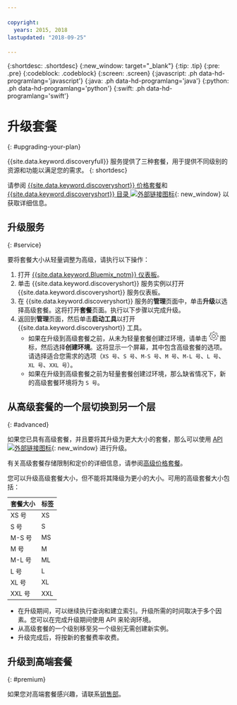 ```yaml
---

copyright:
  years: 2015, 2018
lastupdated: "2018-09-25"

---
```


{:shortdesc: .shortdesc}
{:new_window: target="_blank"}
{:tip: .tip}
{:pre: .pre}
{:codeblock: .codeblock}
{:screen: .screen}
{:javascript: .ph data-hd-programlang='javascript'}
{:java: .ph data-hd-programlang='java'}
{:python: .ph data-hd-programlang='python'}
{:swift: .ph data-hd-programlang='swift'}

# 升级套餐
{: #upgrading-your-plan}

{{site.data.keyword.discoveryfull}} 服务提供了三种套餐，用于提供不同级别的资源和功能以满足您的需求。
{: shortdesc}

请参阅 [{{site.data.keyword.discoveryshort}} 价格套餐](/docs/services/discovery/pricing-details.html)和 [{{site.data.keyword.discoveryshort}} 目录 ![外部链接图标](../../icons/launch-glyph.svg "外部链接图标")](https://console.ng.bluemix.net/catalog/services/discovery/){: new_window} 以获取详细信息。

## 升级服务
{: #service} 

要将套餐大小从轻量调整为高级，请执行以下操作：

1. 打开 [{{site.data.keyword.Bluemix_notm}} 仪表板](https://console.{DomainName}/dashboard)。 
1. 单击 {{site.data.keyword.discoveryshort}} 服务实例以打开 {{site.data.keyword.discoveryshort}} 服务仪表板。
1. 在 {{site.data.keyword.discoveryshort}} 服务的**管理**页面中，单击**升级**以选择高级套餐。这将打开**套餐**页面。执行以下步骤以完成升级。 
1. 返回到**管理**页面，然后单击**启动工具**以打开 {{site.data.keyword.discoveryshort}} 工具。
   - 如果在升级到高级套餐之前，从未为轻量套餐创建过环境，请单击 ![齿轮](images/icon_settings.png) 图标，然后选择**创建环境**。这将显示一个屏幕，其中包含高级套餐的选项。请选择适合您需求的选项（`XS 号`、`S 号`、`M-S 号`、`M 号`、`M-L 号`、`L 号`、`XL 号`、`XXL 号`）。
   - 如果在升级到高级套餐之前为轻量套餐创建过环境，那么缺省情况下，新的高级套餐环境将为 `S 号`。 

## 从高级套餐的一个层切换到另一个层
{: #advanced} 

如果您已具有高级套餐，并且要将其升级为更大大小的套餐，那么可以使用 [API ![外部链接图标](../../icons/launch-glyph.svg "外部链接图标")](https://www.ibm.com/watson/developercloud/discovery/api/v1/curl.html?curl#update-environment){: new_window} 进行升级。 

有关高级套餐存储限制和定价的详细信息，请参阅[高级价格套餐](/docs/services/discovery/pricing-details.html#advanced)。

您可以升级高级套餐大小，但不能将其降级为更小的大小。可用的高级套餐大小包括： 

套餐大小|标签
--------- | ------ 
XS 号|XS
S 号|S
M-S 号|MS
M 号|M
M-L 号|ML
L 号|L
XL 号|XL
XXL 号|XXL

- 在升级期间，可以继续执行查询和建立索引。升级所需的时间取决于多个因素。您可以在完成升级期间使用 API 来轮询环境。
- 从高级套餐的一个级别移至另一个级别无需创建新实例。 
- 升级完成后，将按新的套餐费率收费。

## 升级到高端套餐
{: #premium}

如果您对高端套餐感兴趣，请联系[销售部](https://ibm.biz/contact-wdc-premium)。  
